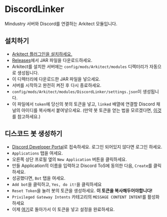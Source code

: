 # DiscordLinker
Mindustry 서버와 Discord를 연결하는 Arkitect 모듈입니다.

## 설치하기
* [Arkitect 플러그인을 설치하세요.](https://github.com/TeamArkitect/Arkitect/blob/main/readme/README.ko.md#%EC%84%A4%EC%B9%98)
* [Releases](https://github.com/TeamArkitect/DiscordLinker)에서 JAR 파일을 다운로드하세요.
* Arkitect를 설치한 서버에는 `config/mods/Arkitect/modules` 디렉터리가 자동으로 생성됩니다.
* 이 디렉터리에 다운로드한 JAR 파일을 넣으세요.
* 서버를 시작하고 완전히 켜진 후 다시 종료하세요.
* `config/mods/Arkitect/modules/DiscordLinker/settings.json`이 생성됩니다.
* 이 파일에서 `token`에 당신의 봇의 토큰을 넣고, `linked` 배열에 연결할 Discord 채널의 아이디를 복사해서 붙여넣으세요.
  (만약 봇 토큰을 얻는 법을 모르겠다면, [이것](https://github.com/TeamArkitect/DiscordLinker/readme/README.ko.md#%EB%94%94%EC%8A%A4%EC%BD%94%EB%93%9C-%EB%B4%87-%EC%83%9D%EC%84%B1%ED%95%98%EA%B8%B0)를 참고하세요.)

## 디스코드 봇 생성하기
* [Discord Developer Portal](https://discord.dev)로 접속하세요. 로그인 되어있지 않다면 로그인 하세요.
* `Applications` 탭을 여세요.
* 오른쪽 상단 프로필 옆의 `New Application` 버튼을 클릭하세요.
* 만들 Application의 이름을 입력하고 Discord ToS에 동의한 다음, `Create`를 클릭하세요.
* 성공했다면, `Bot` 탭을 여세요.
* `Add bot`을 클릭하고, `Yes, do it!`을 클릭하세요
* `Reset Token`을 눌러 봇의 토큰을 생성하세요. **이 토큰을 복사해두어야합니다!**
* `Privileged Gateway Intents` 카테고리의 `MESSAGE CONTENT INTENT`를 활성화하세요
* 이제 [여기](https://github.com/TeamArkitect/DiscordLinker/readme/README.ko.md#%EC%84%A4%EC%B9%98%ED%95%98%EA%B8%B0)로 돌아가서 이 토큰을 넣고 설정을 완료하세요.
